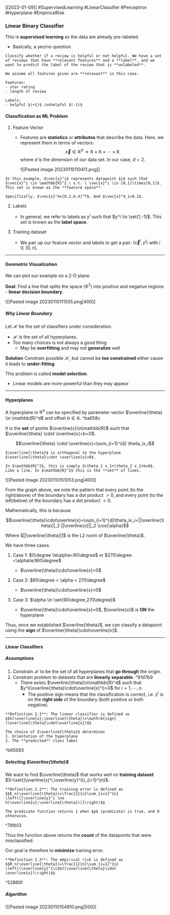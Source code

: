 [[2023-01-09]] #SupervisedLearning #LinearClassifier #Perceptron #Hyperplane #EmpiricalRisk

### Linear Binary Classifier
This is **supervised** **learning** as the data are already pre-labeled.
- Basically, a yes/no question

```ad-example
Classify whether if a review is helpful or not helpful. We have a set of reviews that have **relevant features** and a **label**, and we want to predict the label of the review that is **unlabeled**. 

We assume all features given are **relevant** in this case.  

Features:
- star rating
- length of review

Labels:
- helpful $(+1)$ /unhelpful $(-1)$
```


#### Classification as ML Problem
1. Feature Vector
	- Features are **statistics** or **attributes** that describe the data. Here, we represent them in terms of vectors: $$\vec{x}\in \mathbb{R}^d \to \mathbb{R} \times \mathbb{R}\times \cdots \times \mathbb{R}$$
		where $d$ is the dimension of our data set. In our case, $d=2$.
		
		![[Pasted image 20230110110411.png]]
	

```ad-example
In this example, $\vec{x}^i$ represents datapoint $i$ such that $\vec{x}^i \in \mathbb{R}^2 \ s.t. \ \vec{x}^i \in [0,1]\times[0,1]$. This set is known as the **feature space**.

Specifically, $\vec{x}^4=[0.2,0.4]^T$. And $\vec{x}^4_1=0.2$.
```

2. Labels
	- In general, we refer to labels as $y^i$ such that $y^i \in \set{1,-1}$. This set is known as the **label space**.

3. Training dataset
	- We pair up our feature vector and labels to get a pair: $(\vec{x}^i,y^i)$ with $i \in [0,n]$.

---

#### Geometric Visualization
We can plot our example on a 2-D plane.

**Goal**: Find a line that splits the space ($\mathbb{R}^2$) into positive and negative regions - **linear decision boundary**. 

![[Pasted image 20230110111505.png|400]]

##### Why Linear Boundary
Let $\mathcal{H}$ be the set of classifiers under consideration.
- $\mathcal{H}$ is the set of all hyperplanes.
- Too many choices is not always a good thing
	- May be **overfitting** and may not **generalize** well

**Solution**
Constrain possible $\mathcal{H}$, but cannot be **too constrained** either cause it leads to **under-fitting**

This problem is called **model selection**.
- Linear models are more powerful than they may appear

---

#### Hyperplanes
A hyperplane in $\mathbb{R}^d$ can be specified by parameter vector $\overline{\theta} \in \mathbb{R}^d$ and offset $b\in\mathbb{R}$. ^ba658c

It is the **set** of points $\overline{x}\in\mathbb{R}$ such that $\overline{\theta} \cdot \overline{x}+b=0$.

$$\overline{\theta} \cdot \overline{x}=\sum_{i=1}^{d} \theta_ix_i$$

```ad-note
$\overline{\theta}$ is orthogonal to the hyperplane $\overline{\theta}\cdot \overline{x}=0$.
```

```ad-example
In $\mathbb{R}^2$, this is simply $\theta_1 x_1+\theta_2 x_2+b=0$. Like a line. In $\mathbb{R}^2$ this is the **set** of lines.
```

![[Pasted image 20230110151053.png|400]]

From the graph above, we note the pattern that every point (to the right/above) of the boundary has a dot product $>0$, and every point (to the left/below) of the boundary has a dot product $<0$.

Mathematically, this is because

$$\overline{\theta}\cdot\overline{x}=\sum_{i=1}^{d}\theta_ix_i=||\overline{\theta}||_2 ||\overline{x}||_2 \cos{\alpha}$$

Where $||\overline{\theta}||$ is the L2 norm of $\overline{\theta}$.

We have three cases.
1. Case 1: $0\degree \le\alpha<90\degree$ or $270\degree <\alpha\le360\degree$
	- $\overline{\theta}\cdot\overline{x}>0$

2. Case 2: $90\degree < \alpha < 270\degree$
	- $\overline{\theta}\cdot\overline{x}<0$

3. Case 3: $\alpha \in \set{90\degree,270\degree}$
	- $\overline{\theta}\cdot\overline{x}=0$, $\overline{x}$ is **ON** the hyperplane

Thus, once we established $\overline{\theta}$, we can classify a datapoint using the **sign** of $\overline{\theta}\cdot\overline{x}$.

---

#### Linear Classifiers

##### Assumptions
1. Constrain $\mathcal{H}$ to be the set of all hyperplanes that **go through** the origin.
2. Constrain problem to datasets that are **linearly separable**. ^91d7b9
	- There exists $\overline{\theta}\in\mathbb{R}^d$ such that $y^i(\overline{\theta}\cdot\overline{x}^i)>0$ for $i=1,\cdots,n$.
		- The positive sign means that the classification is correct, i.e. $y^i$ is on the **right side** of the boundary (both positive or both negative).


```ad-important
**Definition 2.1**: The linear classifier is defined as
$$h(\overline{x};\overline{\theta})=\mathrm{sign}(\overline{\theta}\cdot\overline{x})$$

The choice of $\overline{\theta}$ determines
1. Orientation of the hyperplane
2. The **predicted** class label
```

^b65093

##### Selecting $\overline{\theta}$

We want to find $\overline{\theta}$ that works well on **training dataset** $S=\set{(\overline{x}^i,\overline{y}^i)}_{i=1}^{n}$.

```ad-important
**Definition 2.2**: The training error is defined as
$$E_n(\overline{\theta})=\frac{1}{n}\sum_{i=1}^{n} \left([[\overline{y}^i \ne h(\overline{x};\overline{\theta})]]\right)$$

The predicate function returns 1 when $p$ (predicate) is true, and 0 otherwise.
```

^78fb13

Thus the function above returns the **count** of the datapoints that were misclassified.

Our goal is therefore to **minimize** training error.

```ad-important
**Definition 2.3**: The empirical risk is defined as
$$R_n(\overline{\theta})=\frac{1}{n}\sum_{i=1}^{n} \left((\overline{y}^i\cdot(\overline{\theta}\cdot \overline{x})\right)$$
```

^52880f

##### Algorithm

![[Pasted image 20230110154810.png|500]]